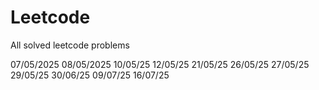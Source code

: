 # Leetcode
All solved leetcode problems 

07/05/2025
08/05/2025
10/05/25
12/05/25
21/05/25
26/05/25
27/05/25
29/05/25 
30/06/25
09/07/25
16/07/25
